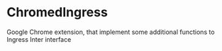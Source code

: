 ChromedIngress
==============

Google Chrome extension, that implement some additional functions to Ingress Inter interface


